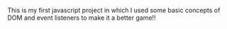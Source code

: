 This is my first javascript project in which I used some basic concepts of DOM and event listeners to make it a better game!!
